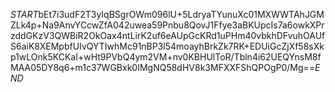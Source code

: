 $START$bEt7i3udF2T3yIqBSgrOWm096lU+5LdryaTYunuXc01MXWWTAhJGMZLk4p+Na9AnvYCcwZfA042uwea59Pnbu8QovJ1Ffye3aBKUpcIs7a6owkXPrzddGKzV3QWBiR2OkOax4ntLirK2uf6eAUpGcKRd1uPHm40vbkhDFvuhOAUfS6aiK8XEMpbfUIvQYTIwhMc91nBP3l54moayhBrkZk7RK+EDUiGcZjXf58sXkp1wLOnk5KCKaI+wHt9PVbQ4ym2VM+nv0KBHUlToR/Tbln4i62UEQYnsM8fMAA05DY8q6+m1c37WGBxk0IMgNQ58dHV8k3MFXXFShQPOgP0/Mg==$END$